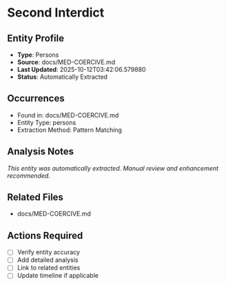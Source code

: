# Second Interdict

## Entity Profile
- **Type**: Persons
- **Source**: docs/MED-COERCIVE.md
- **Last Updated**: 2025-10-12T03:42:06.579880
- **Status**: Automatically Extracted

## Occurrences
- Found in: docs/MED-COERCIVE.md
- Entity Type: persons
- Extraction Method: Pattern Matching

## Analysis Notes
*This entity was automatically extracted. Manual review and enhancement recommended.*

## Related Files
- docs/MED-COERCIVE.md

## Actions Required
- [ ] Verify entity accuracy
- [ ] Add detailed analysis
- [ ] Link to related entities
- [ ] Update timeline if applicable
